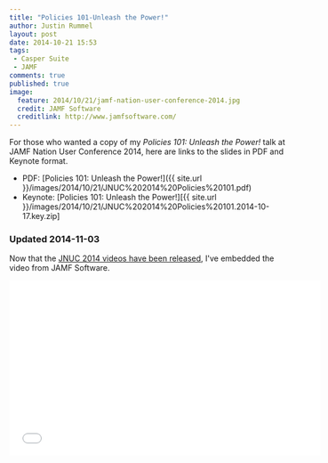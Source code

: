```yaml
---
title: "Policies 101-Unleash the Power!"
author: Justin Rummel
layout: post
date: 2014-10-21 15:53
tags: 
 - Casper Suite
 - JAMF
comments: true
published: true
image:
  feature: 2014/10/21/jamf-nation-user-conference-2014.jpg
  credit: JAMF Software
  creditlink: http://www.jamfsoftware.com/
---
```


For those who wanted a copy of my *Policies 101: Unleash the Power!* talk at JAMF Nation User Conference 2014, here are links to the slides in PDF and Keynote format.

-   PDF: [Policies 101: Unleash the Power!]({{ site.url }}/images/2014/10/21/JNUC%202014%20Policies%20101.pdf)
-   Keynote: [Policies 101: Unleash the Power!][{{ site.url }}/images/2014/10/21/JNUC%202014%20Policies%20101.2014-10-17.key.zip]

### Updated 2014-11-03

Now that the [JNUC 2014 videos have been released][jnuc], I've embedded the video from JAMF Software.

<iframe width="560" height="315" src="//www.youtube.com/embed/Uhbb3xi8Bdc" frameborder="0"> </iframe>

[jnuc]: http://www.jamfsoftware.com/resources/all/jamf-nation-user-conference-2014/ 
